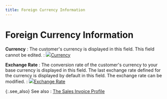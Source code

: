 ```yaml
---
title: Foreign Currency Information
---
```


# Foreign Currency Information


**Currency**
: The customer's currency is displayed in this field. This field cannot be edited.
: ![]({{site.sp_baseurl}}/img/lens.gif)[Currency]({{site.sp_baseurl}}/sales-docs/docs-profile/contents/tab-details/details/frgn-cur/currency_sales_process_contents_foreign_curreny_information.html)


**Exchange Rate**
: The conversion rate of the customer's currency to your base currency is displayed in this field. The last exchange rate defined for the currency is displayed by default in this field. The exchange rate can be modified.
: ![]({{site.sp_baseurl}}/img/lens.gif)[Exchange Rate]({{site.sp_baseurl}}/sales-docs/docs-profile/contents/tab-details/details/frgn-cur/exchange_rate_foreign_currency_information_sales_document.html)


{:.see_also}
See also
: [The Sales Invoice Profile]({{site.sp_baseurl}}/sales-docs/sis/create-si/create-new-si/the_sales_invoice_profile.html)
